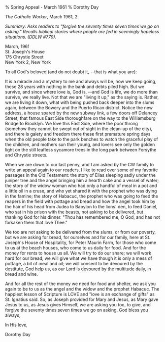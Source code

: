 % Spring Appeal - March 1961
% Dorothy Day

*The Catholic Worker*, March 1961, 2.

*Summary: Asks readers to "forgive the seventy times seven times we go
on asking." Recalls biblical stories where people are fed in seemingly
hopeless situations. (DDLW \#779).*

March, 1961\
 St. Joseph's House\
 175 Chrystie Street\
 New York 2, New York

To all God's beloved (and do not doubt it, --that is what you are):

It is a miracle and a mystery to me and always will be, how we keep
going, these 28 years with nothing in the bank and debts piled high. But
we survive, and since where love is, God is, --and God is life, we do
more than survive, we really live. Not that we are "living it up," as
the saying is. Rather, we are living it down, what with being pushed
back deeper into the slums again, between the Bowery and the Puerto
Rican district. Notice the new address, a house spared by the new subway
link, a few doors off Delancey Street, that famous East Side
thoroughfare on the way to the Williamsburg Bridge to Brooklyn. We love
this East Side, where the poor throng (somehow they cannot be swept out
of sight in the clean-up of the city), and there is gaiety and freedom
there these first premature spring days when the old people take to the
park benches to watch the graceful play of the children, and mothers sun
their young, and lovers see only the golden light on the still leafless
sycamore trees in the long park between Forsythe and Chrystie streets.

When we are down to our last penny, and I am asked by the CW family to
write an appeal again to our readers, I like to read over some of my
favorite passages in the Old Testament: the story of Elias sleeping
sadly under the juniper tree and the angel bringing him a hearth cake
and a vessel of water; the story of the widow woman who had only a
handful of meal in a pot and a little oil in a cruse, and who yet shared
it with the prophet who was dying in the famine; the story of Habacuc,
the prophet who was going to feed the reapers in the field with pottage
and bread and how the angel took him by the hair of his head from Judea
to Babylon to the lions' den, to feed Daniel, who sat in his prison with
the beasts, not asking to be delivered, but thanking God for his dinner.
"Thou has remembered me, O God, and has not forsaken them that love
Thee."

We too are not asking to be delivered from the slums, or from our
poverty, but we are asking for bread, for ourselves and for our family,
here at St. Joseph's House of Hospitality, for Peter Maurin Farm, for
those who come to us at the beach houses, who come to us daily for food.
And for the money for rents to house us all. We will try to do our
share; we will work hard for our bread, we will give what we have though
it is only a mess of pottage, a bit of meal and oil; we will consent to
be devoured by the destitute, God help us, as our Lord is devoured by
the multitude daily, in bread and wine.

And for all the rest of the money we need for food and shelter, we ask
you again to be to us as the angel and the widow and the prophet
Habacuc. The happiest lesson of Scripture is LOVE and "love is an
exchange of gifts" as St. Ignatius said. So, as Joseph provided for Mary
and Jesus, as Mary gave Jesus to us, as Jesus gives Himself, we are
asking you too, to give, and forgive the seventy times seven times we go
on asking. God bless you always,

In His love,

Dorothy Day
